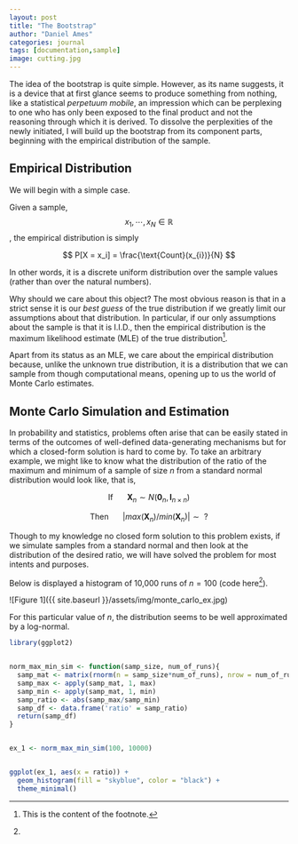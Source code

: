 ```yaml
---
layout: post
title: "The Bootstrap"
author: "Daniel Ames"
categories: journal
tags: [documentation,sample]
image: cutting.jpg
---
```


The idea of the bootstrap is quite simple. However, as its name suggests, it is a device that at first glance seems to produce something from nothing, like a statistical _perpetuum mobile_, an impression which can be perplexing to one who has only been exposed to the final product and not the reasoning through which it is derived. To dissolve the perplexities of the newly initiated, I will build up the bootstrap from its component parts, beginning with the empirical distribution of the sample. 

## Empirical Distribution

We will begin with a simple case.

Given a sample, $$x_{1},\cdots,x_{N} \in \mathbb{R}$$, the empirical distribution is simply

$$
P[X = x_i] = \frac{\text{Count}(x_{i})}{N} 
$$

In other words, it is a discrete uniform distribution over the sample values (rather than over the natural numbers).

Why should we care about this object? The most obvious reason is that in a strict sense it is our _best guess_ of the true distribution if we greatly limit our assumptions about that distribution. In particular, if our only assumptions about the sample is that it is I.I.D., then the empirical distribution is the maximum likelihood estimate (MLE) of the true distribution[^1].

Apart from its status as an MLE, we care about the empirical distribution because, unlike the unknown true distribution, it is a distribution that we can sample from though computational means, opening up to us the world of Monte Carlo estimates.


## Monte Carlo Simulation and Estimation

In probability and statistics, problems often arise that can be easily stated in terms of the outcomes of well-defined data-generating mechanisms but for which a closed-form solution is hard to come by. To take an arbitrary example, we might like to know what the distribution of the ratio of the maximum and minimum of a sample of size $n$ from a standard normal distribution would look like, that is,

$$
\text{If} \hspace{20pt} \boldsymbol{X}_{n} \sim N(\boldsymbol{0}_{n},\boldsymbol{I}_{n\times n})
$$

$$
\text{Then} \hspace{20pt} | max(\boldsymbol{X}_{n})/min(\boldsymbol{X}_{n}) |  \sim \text{  ?}
$$

Though to my knowledge no closed form solution to this problem exists, if we simulate samples from a standard normal and then look at the distribution of the desired ratio, we will have solved the problem for most intents and purposes.

Below is displayed a histogram of 10,000 runs of $n = 100$ (code here[^2]).

![Figure 1]({{ site.baseurl }}/assets/img/monte_carlo_ex.jpg)

For this particular value of $n$, the distribution seems to be well approximated by a log-normal.

[^1]: This is the content of the footnote.

[^2]: 

```R
library(ggplot2)


norm_max_min_sim <- function(samp_size, num_of_runs){
  samp_mat <- matrix(rnorm(n = samp_size*num_of_runs), nrow = num_of_runs)
  samp_max <- apply(samp_mat, 1, max)
  samp_min <- apply(samp_mat, 1, min)
  samp_ratio <- abs(samp_max/samp_min)
  samp_df <- data.frame('ratio' = samp_ratio)
  return(samp_df)
}


ex_1 <- norm_max_min_sim(100, 10000)


ggplot(ex_1, aes(x = ratio)) +
  geom_histogram(fill = "skyblue", color = "black") +
  theme_minimal()
```

